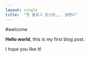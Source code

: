 ```yaml
---
layout: single
title:  "첫 블로그 포스팅,,, 설렌다"
---
```

#welcome

**Hello world**, this is my first blog post.

I hope you like it!





